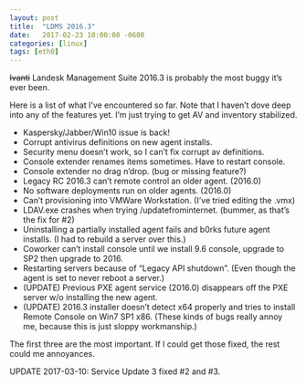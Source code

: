 ```yaml
---
layout: post
title:  "LDMS 2016.3"
date:   2017-02-23 10:00:00 -0600
categories: [linux]
tags: [eth0]
---
```


~~Ivanti~~ Landesk Management Suite 2016.3 is probably the most buggy it’s ever been.

Here is a list of what I’ve encountered so far. Note that I haven’t dove deep into any of the features yet. I’m just trying to get AV and inventory stabilized.
* Kaspersky/Jabber/Win10 issue is back!
* Corrupt antivirus definitions on new agent installs.
* Security menu doesn’t work, so I can’t fix corrupt av definitions.
* Console extender renames items sometimes. Have to restart console.
* Console extender no drag n’drop. (bug or missing feature?)
* Legacy RC 2016.3 can’t remote control an older agent. (2016.0)
* No software deployments run on older agents. (2016.0)
* Can’t provisioning into VMWare Workstation. (I’ve tried editing the .vmx)
* LDAV.exe crashes when trying /updatefrominternet. (bummer, as that’s the fix for #2)
* Uninstalling a partially installed agent fails and b0rks future agent installs. (I had to rebuild a server over this.)
* Coworker can’t install console until we install 9.6 console, upgrade to SP2 then upgrade to 2016.
* Restarting servers because of “Legacy API shutdown”. (Even though the agent is set to never reboot a server.)
* (UPDATE) Previous PXE agent service (2016.0) disappears off the PXE server w/o installing the new agent.
* (UPDATE) 2016.3 installer doesn’t detect x64 properly and tries to install Remote Console on Win7 SP1 x86. (These kinds of bugs really annoy me, because this is just sloppy workmanship.)
  
The first three are the most important. If I could get those fixed, the rest could me annoyances.

UPDATE 2017-03-10: Service Update 3 fixed #2 and #3.
